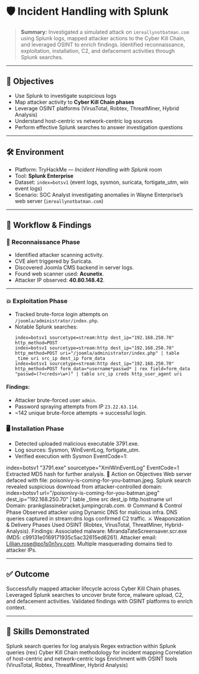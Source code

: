 # 🛡️ Incident Handling with Splunk 

> **Summary:** Investigated a simulated attack on `imreallynotbatman.com` using Splunk logs, mapped attacker actions to the Cyber Kill Chain, and leveraged OSINT to enrich findings. Identified reconnaissance, exploitation, installation, C2, and defacement activities through Splunk searches.

---

## 🎯 Objectives
- Use Splunk to investigate suspicious logs  
- Map attacker activity to **Cyber Kill Chain phases**  
- Leverage OSINT platforms (VirusTotal, Robtex, ThreatMiner, Hybrid Analysis)  
- Understand host-centric vs network-centric log sources  
- Perform effective Splunk searches to answer investigation questions  

---

## 🛠️ Environment
- Platform: TryHackMe — *Incident Handling with Splunk* room  
- Tool: **Splunk Enterprise**  
- Dataset: `index=botsv1` (event logs, sysmon, suricata, fortigate_utm, win event logs)  
- Scenario: SOC Analyst investigating anomalies in Wayne Enterprise’s web server (`imreallynotbatman.com`)  

---

## 🚀 Workflow & Findings

### 🔎 Reconnaissance Phase
- Identified attacker scanning activity.  
- CVE alert triggered by Suricata.  
- Discovered Joomla CMS backend in server logs.  
- Found web scanner used: **Acunetix**.  
- Attacker IP observed: **40.80.148.42**.  

---

### 💥 Exploitation Phase
- Tracked brute-force login attempts on `/joomla/administrator/index.php`.  
- Notable Splunk searches:
  ```spl
  index=botsv1 sourcetype=stream:http dest_ip="192.168.250.70" http_method=POST
  index=botsv1 sourcetype=stream:http dest_ip="192.168.250.70" http_method=POST uri="/joomla/administrator/index.php" | table _time uri src_ip dest_ip form_data
  index=botsv1 sourcetype=stream:http dest_ip="192.168.250.70" http_method=POST form_data=*username*passwd* | rex field=form_data "passwd=(?<creds>\w+)" | table src_ip creds http_user_agent uri
#### Findings:
- Attacker brute-forced user `admin`.
- Password spraying attempts from IP `23.22.63.114`.
- ~142 unique brute-force attempts → successful login.

### 🖥️ Installation Phase
- Detected uploaded malicious executable 3791.exe.
- Log sources: Sysmon, WinEventLog, fortigate_utm.
- Verified execution with Sysmon EventCode=1:

index=botsv1 "3791.exe" sourcetype="XmlWinEventLog" EventCode=1
Extracted MD5 hash for further analysis.
🎯 Action on Objectives
Web server defaced with file: poisonivy-is-coming-for-you-batman.jpeg.
Splunk search revealed suspicious download from attacker-controlled domain:
index=botsv1 url="/poisonivy-is-coming-for-you-batman.jpeg" dest_ip="192.168.250.70" | table _time src dest_ip http.hostname url
Domain: prankglassinebracket.jumpingcrab.com.
🌐 Command & Control Phase
Observed attacker using Dynamic DNS for malicious infra.
DNS queries captured in stream:dns logs confirmed C2 traffic.
⚔️ Weaponization & Delivery Phases
Used OSINT (Robtex, VirusTotal, ThreatMiner, Hybrid-Analysis).
Findings:
Associated malware: MirandaTateScreensaver.scr.exe (MD5: c99131e0169171935c5ac32615ed6261).
Attacker email: Lillian.rose@po1s0n1vy.com.
Multiple masquerading domains tied to attacker IPs.

---

## ✅ Outcome
Successfully mapped attacker lifecycle across Cyber Kill Chain phases.
Leveraged Splunk searches to uncover brute force, malware upload, C2, and defacement activities.
Validated findings with OSINT platforms to enrich context.

---

## 🧩 Skills Demonstrated
Splunk search queries for log analysis
Regex extraction within Splunk queries (rex)
Cyber Kill Chain methodology for incident mapping
Correlation of host-centric and network-centric logs
Enrichment with OSINT tools (VirusTotal, Robtex, ThreatMiner, Hybrid Analysis)
